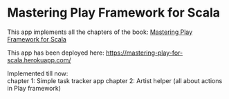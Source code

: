 # Mastering Play Framework for Scala

This app implements all the chapters of the book: 
<a href="https://www.packtpub.com/web-development/mastering-play-framework-scala"> Mastering Play Framework for Scala </a> <br>

This app has been deployed here:
<a href="https://mastering-play-for-scala.herokuapp.com/"> https://mastering-play-for-scala.herokuapp.com/ </a> <br>

Implemented till now: <br>
chapter 1: Simple task tracker app 
chapter 2: Artist helper (all about actions in Play framework)
